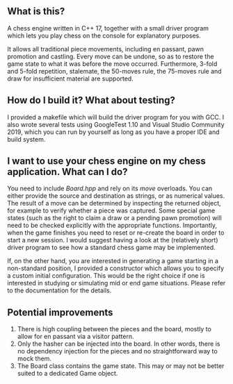 ## What is this?
A chess engine written in C++ 17, together with a small driver program which lets you play chess on the console for explanatory purposes.  

It allows all traditional piece movements, including en passant, pawn promotion and castling. Every move can be undone, so as to restore the game state to what it was before the move occurred. Furthermore, 3-fold and 5-fold repetition, stalemate, the 50-moves rule, the 75-moves rule and draw for insufficient material are supported.

## How do I build it? What about testing?
I provided a makefile which will build the driver program for you with GCC. I also wrote several tests using GoogleTest 1.10 and Visual Studio Community 2019, which you can run by yourself as long as you have a proper IDE and build system.

## I want to use your chess engine on my chess application. What can I do?
You need to include _Board.hpp_ and rely on its _move_ overloads. You can either provide the source and destination as strings, or as numerical values. The result of a move can be determined by inspecting the returned object, for example to verify whether a piece was captured. Some special game states (such as the right to claim a draw or a pending pawn promotion) will need to be checked explicitly with the appropriate functions. Importantly, when the game finishes you need to reset or re-create the board in order to start a new session. I would suggest having a look at the (relatively short) driver program to see how a standard chess game may be implemented.

If, on the other hand, you are interested in generating a game starting in a non-standard position, I provided a constructor which allows you to specify a custom initial configuration. This would be the right choice if one is interested in studying or simulating mid or end game situations. Please refer to the documentation for the details. 

## Potential improvements
1) There is high coupling between the pieces and the board, mostly to allow for en passant via a visitor pattern.
2) Only the hasher can be injected into the board. In other words, there is no dependency injection for the pieces and no straightforward way to mock them. 
3) The Board class contains the game state. This may or may not be better suited to a dedicated Game object.
